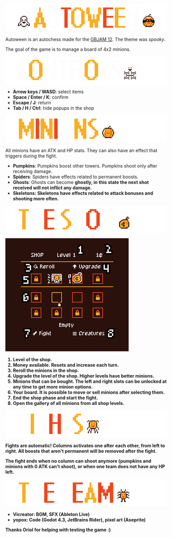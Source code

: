 ![AUTOWEEN](promo/description_autoween1.png)

Autoween is an autochess made for the [GBJAM 12](https://itch.io/jam/gbjam-12). The theme was _spooky_.

The goal of the game is to manage a board of 4x2 minions.

![](promo/description_autoween2.png)

- **Arrow keys / WASD**: select items
- **Space / Enter / K**: confirm
- **Escape / J**: return
- **Tab / H / Ctrl**: hide popups in the shop

![](promo/description_autoween3.png)

All minions have an ATK and HP stats.
They can also have an effect that triggers during the fight.

- **Pumpkins**: Pumpkins boost other towers. Pumpkins shoot only after receiving damage.
- **Spiders**: Spiders have effects related to permanent boosts.
- **Ghosts**: Ghosts can become <strong>ghostly, in this state the next shot received will not inflict any damage.
- **Skeletons**: Skeletons have effects related to attack bonuses and shooting more often.

![](promo/description_autoween4.png)

![](promo/shop.png)

1. Level of the shop.
2. Money available. Resets and increase each turn.
3. Reroll the minions in the shop.
4. Upgrade the level of the shop. Higher levels have better minions.
5. Minions that can be bought. The left and right slots can be unlocked at any time to get more minion options. 
6. Your board. It is possible to move or sell minions after selecting them.
7. End the shop phase and start the fight.
8. Open the gallery of all minions from all shop levels.

![](promo/description_autoween5.png)

Fights are automatic! Columns activates one after each other, from left to right.
All boosts that aren't permanent will be removed after the fight.

The fight ends when no column can shoot anymore (pumpkins and minions with 0 ATK can't shoot), or when one team does not have any HP left.

![](promo/description_autoween6.png)

- **Vicreator**: BGM, SFX (Ableton Live)
- **yopox**: Code (Godot 4.3, JetBrains Rider), pixel art (Aseprite)

Thanks Oriol for helping with testing the game :)